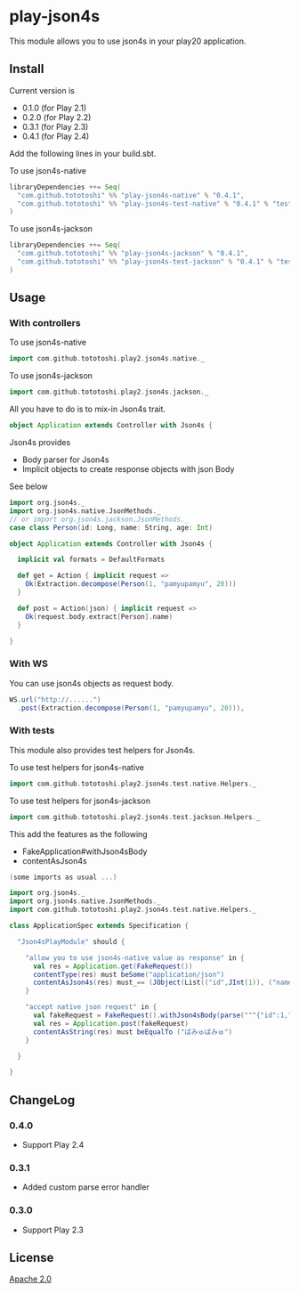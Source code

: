 # play-json4s

This module allows you to use json4s in your play20 application.


## Install
Current version is

  - 0.1.0 (for Play 2.1)
  - 0.2.0 (for Play 2.2)
  - 0.3.1 (for Play 2.3)
  - 0.4.1 (for Play 2.4)

Add the following lines in your build.sbt.

To use json4s-native
```scala
libraryDependencies ++= Seq(
  "com.github.tototoshi" %% "play-json4s-native" % "0.4.1",
  "com.github.tototoshi" %% "play-json4s-test-native" % "0.4.1" % "test"
)
```

To use json4s-jackson
```scala
libraryDependencies ++= Seq(
  "com.github.tototoshi" %% "play-json4s-jackson" % "0.4.1",
  "com.github.tototoshi" %% "play-json4s-test-jackson" % "0.4.1" % "test"
)
```

## Usage

### With controllers

To use json4s-native
```scala
import com.github.tototoshi.play2.json4s.native._
```

To use json4s-jackson
```scala
import com.github.tototoshi.play2.json4s.jackson._
```

All you have to do is to mix-in Json4s trait.

```scala
object Application extends Controller with Json4s {
```

Json4s provides
- Body parser for Json4s
- Implicit objects to create response objects with json Body

See below

```scala
import org.json4s._
import org.json4s.native.JsonMethods._
// or import org.json4s.jackson.JsonMethods._
case class Person(id: Long, name: String, age: Int)

object Application extends Controller with Json4s {

  implicit val formats = DefaultFormats

  def get = Action { implicit request =>
    Ok(Extraction.decompose(Person(1, "pamyupamyu", 20)))
  }

  def post = Action(json) { implicit request =>
    Ok(request.body.extract[Person].name)
  }

}
```

### With WS

You can use json4s objects as request body.

```scala
WS.url("http://......")
  .post(Extraction.decompose(Person(1, "pamyupamyu", 20))),
```

### With tests

This module also provides test helpers for Json4s.

To use test helpers for json4s-native

```scala
import com.github.tototoshi.play2.json4s.test.native.Helpers._
```

To use test helpers for json4s-jackson

```scala
import com.github.tototoshi.play2.json4s.test.jackson.Helpers._
```

This add the features as the following
- FakeApplication#withJson4sBody
- contentAsJson4s


```scala
(some imports as usual ...)

import org.json4s._
import org.json4s.native.JsonMethods._
import com.github.tototoshi.play2.json4s.test.native.Helpers._

class ApplicationSpec extends Specification {

  "Json4sPlayModule" should {

    "allow you to use json4s-native value as response" in {
      val res = Application.get(FakeRequest())
      contentType(res) must beSome("application/json")
      contentAsJson4s(res) must_== (JObject(List(("id",JInt(1)), ("name",JString("ぱみゅぱみゅ")), ("age",JInt(20)))))
    }

    "accept native json request" in {
      val fakeRequest = FakeRequest().withJson4sBody(parse("""{"id":1,"name":"ぱみゅぱみゅ","age":20}"""))
      val res = Application.post(fakeRequest)
      contentAsString(res) must beEqualTo ("ぱみゅぱみゅ")
    }

  }

}
```

## ChangeLog

### 0.4.0
 - Support Play 2.4

### 0.3.1
 - Added custom parse error handler

### 0.3.0
 - Support Play 2.3

## License
[Apache 2.0](http://www.apache.org/licenses/LICENSE-2.0)
